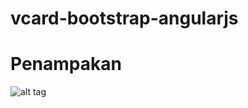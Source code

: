 # vcard-bootstrap-angularjs

# Penampakan

![alt tag](https://github.com/nhawa/vcard-bootstrap-angularjs/tree/master/image/Screenshot1.png)